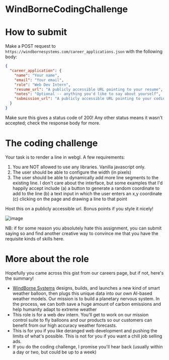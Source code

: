 # WindBorneCodingChallenge

# How to submit

Make a POST request to `https://windbornesystems.com/career_applications.json` with the following body:
```json
{
  "career_application": {
    "name": "Your name",
    "email": "Your email",
    "role": "Web Dev Intern",
    "resume_url": "A publicly accessible URL pointing to your resume",
    "notes": "Optional -- anything you'd like to say about yourself",
    "submission_url": "A publicly accessible URL pointing to your coding challenge -- see below"
  }
}
```

Make sure this gives a status code of 200! Any other status means it wasn't accepted; check the response body for more.

# The coding challenge
Your task is to render a line in webgl. A few requirements:
1. You are NOT allowed to use any libraries. Vanilla javascript only.
2. The user should be able to configure the width (in pixels)
3. The user should be able to dynamically add more line segments to the existing line. I don't care about the interface, but some examples that I'd happily accept include (a) a button to generate a random coordinate to add to the line (b) a text input in which the user enters an x,y coordinate (c) clicking on the page and drawing a line to that point

Host this on a publicly accessible url. Bonus points if you style it nicely!

![image](https://gist.github.com/user-attachments/assets/b0424f76-1153-48fe-ba85-1d46150e5b3a)

NB: if for some reason you absolutely hate this assignment, you can submit saying so and find another creative way to convince me that you have the requisite kinds of skills here.

# More about the role
Hopefully you came across this gist from our careers page, but if not, here's the summary!
- [WindBorne Systems](http://windbornesystems.com/) designs, builds, and launches a new kind of smart weather balloon, then plugs this unique data into our own AI-based weather models. Our mission is to build a planetary nervous system. In the process, we can both save a huge amount of carbon emissions and help humanity adapt to extreme weather
- This role is for a web dev intern. You'll get to work on our mission control suite to fly balloons and our products so our customers can benefit from our high accuracy weather forecasts. 
- This is for you if you like deranged web development and pushing the limits of what's possible. This is not for you if you want a chill job selling ads.
- If you do the coding challenge, I promise you'll hear back (usually within a day or two, but could be up to a week)
